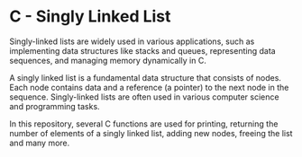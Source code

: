 # C - Singly Linked List

Singly-linked lists are widely used in various applications, such as implementing data structures like stacks and queues, representing data sequences, and managing memory dynamically in C.

A singly linked list is a fundamental data structure that consists of nodes. Each node contains data and a reference (a pointer) to the next node in the sequence. Singly-linked lists are often used in various computer science and programming tasks.

In this repository, several C functions are used for printing, returning the number of elements of a singly linked list, adding new nodes, freeing the list and many more.
